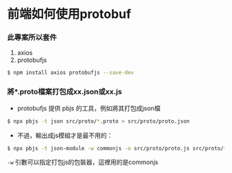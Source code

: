 # 前端如何使用protobuf

### 此專案所以套件
1) axios
2) protobufjs
```bash
$ npm install axios protobufjs --save-dev
```

### 將*.proto檔案打包成xx.json或xx.js
- protobufjs 提供 pbjs 的工具，例如將其打包成json檔
```bash
$ npx pbjs -t json src/proto/*.proto > src/proto/proto.json
```

- 不過，輸出成js模組才是最不用的：
```bash
$ npx pbjs -t json-module -w commonjs -o src/proto/proto.js src/proto/*.proto
```
```-w``` 引數可以指定打包js的包裝器，這裡用的是commonjs